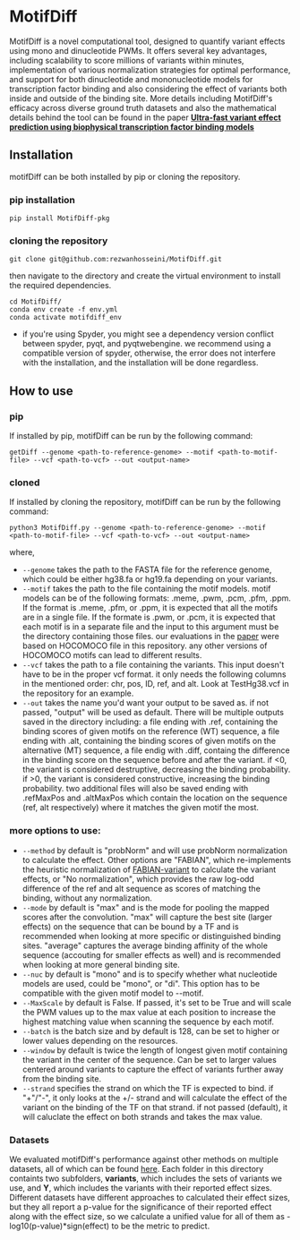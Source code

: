 # MotifDiff
MotifDiff is a novel computational tool, designed to quantify variant effects using mono and dinucleotide PWMs. It offers several key advantages, including scalability to score millions of variants within minutes, implementation of various normalization strategies for optimal performance, and support for both dinucleotide and mononucleotide models for transcription factor binding and also considering the effect of variants both inside and outside of the binding site. More details including MotifDiff's efficacy across diverse ground truth datasets and also the mathematical details behind the tool can be found in the paper [**Ultra-fast variant effect prediction using biophysical transcription factor binding models**](https://www.biorxiv.org/content/10.1101/2024.06.26.600873v2)

## Installation
motifDiff can be both installed by pip or cloning the repository.

### pip installation
```
pip install MotifDiff-pkg
```
### cloning the repository
```
git clone git@github.com:rezwanhosseini/MotifDiff.git
```
then navigate to the directory and create the virtual environment to install the required dependencies.
```
cd MotifDiff/
conda env create -f env.yml
conda activate motifdiff_env
```

* if you're using Spyder, you might see a dependency version conflict between spyder, pyqt, and pyqtwebengine. we recommend using a compatible version of spyder, otherwise, the error does not interfere with the installation, and the installation will be done regardless.  
## How to use 
### pip
If installed by pip, motifDiff can be run by the following command:
```
getDiff --genome <path-to-reference-genome> --motif <path-to-motif-file> --vcf <path-to-vcf> --out <output-name>
```
### cloned
If installed by cloning the repository, motifDiff can be run by the following command:
```
python3 MotifDiff.py --genome <path-to-reference-genome> --motif <path-to-motif-file> --vcf <path-to-vcf> --out <output-name>
```
where,
- ```--genome``` takes the path to the FASTA file for the reference genome, which could be either hg38.fa or hg19.fa depending on your variants.
- ```--motif```  takes the path to the file containing the motif models. motif models can be of the following formats: .meme, .pwm, .pcm, .pfm, .ppm. If the format is .meme, .pfm, or .ppm, it is expected that all the motifs are in a single file. If the formate is .pwm, or .pcm, it is expected that each motif is in a separate file and the input to this argument must be the directory containing those files.
our evaluations in the [paper](https://www.biorxiv.org/content/10.1101/2024.06.26.600873v2) were based on HOCOMOCO file in this repository. any other versions of HOCOMOCO motifs can lead to different results. 
- ```--vcf```  takes the path to a file containing the variants. This input doesn't have to be in the proper vcf format. it only needs the following columns in the mentioned order: chr, pos, ID, ref, and alt. Look at TestHg38.vcf in the repository for an example.
- ```--out``` takes the name you'd want your output to be saved as. if not passed, "output" will be used as default. There will be multiple outputs saved in the directory including:
  a file ending with .ref, containing the binding scores of given motifs on the reference (WT) sequence,
  a file ending with .alt, containing the binding scores of given motifs on the alternative (MT) sequence,
  a file endig with .diff, containg the difference in the binding score on the sequence before and after the variant. if <0, the variant is considered destruptive, decreasing the binding probability. if >0, the variant is considered constructive, increasing the binding probability.
  two additional files will also be saved ending with .refMaxPos and .altMaxPos which contain the location on the sequence (ref, alt respectively) where it matches the given motif the most. 

### more options to use:
- ```--method```  by default is "probNorm" and will use probNorm normalization to calculate the effect. Other options are "FABIAN", which re-implements the heuristic normalization of [FABIAN-variant](https://pmc.ncbi.nlm.nih.gov/articles/PMC9252790/) to calculate the variant effects, or "No normalization", which provides the raw log-odd difference of the ref and alt sequence as scores of matching the binding, without any normalization.
- ```--mode```  by default is "max" and is the mode for pooling the mapped scores after the convolution. "max" will capture the best site (larger effects) on the sequence that can be bound by a TF and is recommended when looking at more specific or distinguished binding sites. "average" captures the average binding affinity of the whole sequence (accouting for smaller effects as well) and is recommended when looking at more general binding site.
- ```--nuc```  by default is "mono" and is to specify whether what nucleotide models are used, could be "mono", or "di". This option has to be compatible with the given motif model to --motif.
- ```--MaxScale``` by default is False. If passed, it's set to be True and will scale the PWM values up to the max value at each position to increase the highest matching value when scanning the sequence by each motif.
- ```--batch``` is the batch size and by default is 128, can be set to higher or lower values depending on the resources.
- ```--window``` by default is twice the length of longest given motif containing the variant in the center of the sequence. Can be set to larger values centered around variants to capture the effect of variants further away from the binding site.
- ```--strand``` specifies the strand on which the TF is expected to bind. if "+"/"-", it only looks at the +/- strand and will calculate the effect of the variant on the binding of the TF on that strand. if not passed (default), it will caluclate the effect on both strands and takes the max value.

### Datasets
We evaluated motifDiff's performance against other methods on multiple datasets, all of which can be found [here](https://www.dropbox.com/scl/fo/i7tp20p6wa3n02lqrckvy/AGXP5USpbCnu7EtG-AXwp6w?rlkey=rpkmapo3gixa28ugbqaob7ax6&st=25wppbj7&dl=0). Each folder in this directory containts two subfolders, **variants**, which includes the sets of variants we use, and **Y**, which includes the variants with their reported effect sizes. Different datasets have different approaches to calculated their effect sizes, but they all report a p-value for the significance of their reported effect along with the effect size, so we calculate a unified value for all of them as -log10(p-value)*sign(effect) to be the metric to predict.
